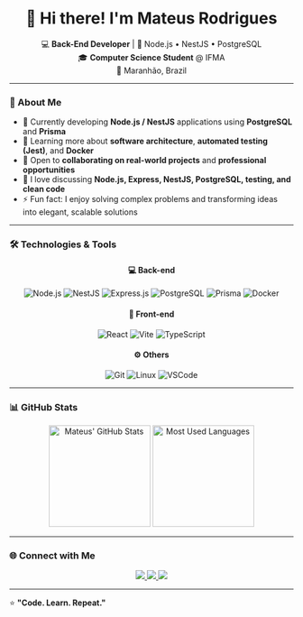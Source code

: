 <!-- Greeting banner -->
<h1 align="center">👋 Hi there! I'm Mateus Rodrigues</h1>

<p align="center">
  💻 <strong>Back-End Developer</strong> | 🚀 Node.js • NestJS • PostgreSQL <br/>
  🎓 <strong>Computer Science Student</strong> @ IFMA <br/>
  📍 Maranhão, Brazil
</p>

---

### 🧠 About Me

- 🔭 Currently developing **Node.js / NestJS** applications using **PostgreSQL** and **Prisma**
- 🌱 Learning more about **software architecture**, **automated testing (Jest)**, and **Docker**
- 🤝 Open to **collaborating on real-world projects** and **professional opportunities**
- 💬 I love discussing **Node.js, Express, NestJS, PostgreSQL, testing, and clean code**
- ⚡ Fun fact: I enjoy solving complex problems and transforming ideas into elegant, scalable solutions

---

### 🛠️ Technologies & Tools

<div align="center">

#### 💻 Back-end

![Node.js](https://img.shields.io/badge/Node.js-43853D?style=for-the-badge&logo=node.js&logoColor=white)
![NestJS](https://img.shields.io/badge/NestJS-E0234E?style=for-the-badge&logo=nestjs&logoColor=white)
![Express.js](https://img.shields.io/badge/Express.js-000000?style=for-the-badge&logo=express&logoColor=white)
![PostgreSQL](https://img.shields.io/badge/PostgreSQL-316192?style=for-the-badge&logo=postgresql&logoColor=white)
![Prisma](https://img.shields.io/badge/Prisma-2D3748?style=for-the-badge&logo=prisma&logoColor=white)
![Docker](https://img.shields.io/badge/Docker-0db7ed?style=for-the-badge&logo=docker&logoColor=white)

#### 🧩 Front-end

![React](https://img.shields.io/badge/React-20232A?style=for-the-badge&logo=react&logoColor=61DAFB)
![Vite](https://img.shields.io/badge/Vite-646CFF?style=for-the-badge&logo=vite&logoColor=white)
![TypeScript](https://img.shields.io/badge/TypeScript-007ACC?style=for-the-badge&logo=typescript&logoColor=white)

#### ⚙️ Others

![Git](https://img.shields.io/badge/Git-F05033?style=for-the-badge&logo=git&logoColor=white)
![Linux](https://img.shields.io/badge/Linux-FCC624?style=for-the-badge&logo=linux&logoColor=black)
![VSCode](https://img.shields.io/badge/VS%20Code-0078D7?style=for-the-badge&logo=visual-studio-code&logoColor=white)

</div>

---

### 📊 GitHub Stats

<div align="center">
  <img height="180em" src="https://github-readme-stats.vercel.app/api?username=MateusRodr&show_icons=true&theme=radical" alt="Mateus' GitHub Stats"/>
  <img height="180em" src="https://github-readme-stats.vercel.app/api/top-langs/?username=MateusRodr&layout=compact&theme=radical&hide=TS" alt="Most Used Languages"/>
</div>

---

### 🌐 Connect with Me

<p align="center">
  <a href="https://www.linkedin.com/in/mateusrodriguesd/" target="_blank">
    <img src="https://img.shields.io/badge/LinkedIn-0077B5?style=for-the-badge&logo=linkedin&logoColor=white"/>
  </a>
  <a href="mailto:mr5508113@gmail.com">
    <img src="https://img.shields.io/badge/Gmail-D14836?style=for-the-badge&logo=gmail&logoColor=white"/>
  </a>
  <a href="https://github.com/MateusRodr" target="_blank">
    <img src="https://img.shields.io/badge/GitHub-000000?style=for-the-badge&logo=github&logoColor=white"/>
  </a>
</p>

---

⭐️ <strong>"Code. Learn. Repeat."</strong>
